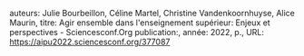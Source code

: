 auteurs: Julie Bourbeillon, Céline Martel, Christine Vandenkoornhuyse, Alice Maurin, 
titre: Agir ensemble dans l'enseignement supérieur: Enjeux et perspectives - Sciencesconf.Org
publication:, 
année: 2022, 
p.,
URL: https://aipu2022.sciencesconf.org/377087

